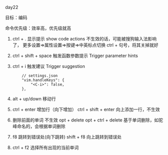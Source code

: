 <!--
 * @Author: hly
 * @Date: 2022-07-27 08:31:01
 * @LastEditors: hly
 * @LastEditTime: 2022-07-28 09:02:15
 * @Description:
-->
day22

目标：编码

命令优先级：效率高，优先级就高

1. ctrl + .
    显示提示
    show code actions
    不生效的话，可能被搜狗输入法影响了， 更多设置=>属性设置=>按键=>中英标点切换 ctrl + 句号，将其关掉就好

2. ctrl + shift + space
    触发函数参数提示
    Trigger parameter hints

3. ctrl + i
    触发建议
    Trigger suggestion
    ```
        // settings.json
        "vim.handleKeys": {
            "<C-i>": false,
        },
    ```
4. alt + up/down
    移动行

5. ctrl + enter
    增加行（向下增加）
    ctrl + shift + enter 向上添加一行，不生效

6. 删除前面的单词 不生效
    opt + delete
    opt + ctrl + delete 基于单词删除，如驼峰命名的，会根据单词删除

7. f8 跳转到错误处(向下跳转)
    shift + f8 向上跳转到错误处

9. ctrl + f2
    选择所有出现的当前单词

